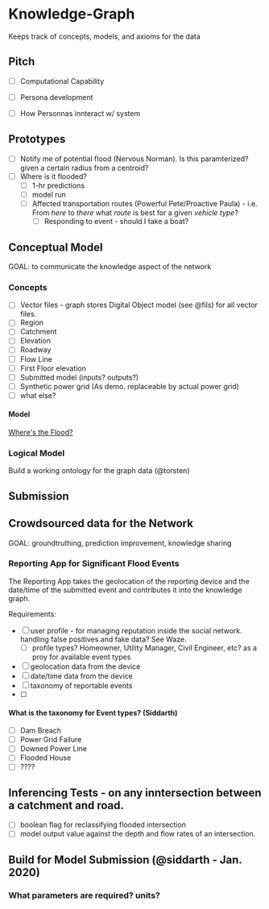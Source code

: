 # Knowledge-Graph
Keeps track of concepts, models, and axioms for the data

## Pitch

- [ ] Computational Capability
- [ ] Persona development
- [ ] How Personnas innteract w/ system


## Prototypes

- [ ] Notify me of potential flood (Nervous Norman). Is this paramterized? given a certain radius from a centroid?
- [ ] Where is it flooded?
    - [ ] 1-hr predictions
    - [ ] model run
    - [ ] Affected transportation routes (Powerful Pete/Proactive Paula) - i.e. From *here* to *there* what *route* is best for a given *vehicle type*?
        - [ ] Responding to event - should I take a boat?

## Conceptual Model

GOAL: to communicate the knowledge aspect of the network

### Concepts

- [ ] Vector files - graph stores Digital Object model (see @fils) for all vector files.
- [ ] Region
- [ ] Catchment
- [ ] Elevation
- [ ] Roadway
- [ ] Flow Line
- [ ] First Floor elevation
- [ ] Submitted model (inputs? outputs?)
- [ ] Synthetic power grid (As demo. replaceable by actual power grid)
- [ ] what else?

#### Model

[Where's the Flood?](https://docs.google.com/drawings/d/1qy4F-sDJV9n2Gcr8EKZwDhq3PtmYEDeXaIi4MtWeQJ4/edit?folder=1nThJj8Qw2QVnPf-eV2h-cu1bHqkO7M7-)

### Logical Model 

Build a working ontology for the graph data (@torsten)

## Submission 

## Crowdsourced data for the Network

GOAL: groundtruthing, prediction improvement, knowledge sharing

### Reporting App for Significant Flood Events

The Reporting App takes the geolocation of the reporting device and the date/time of the submitted event and contributes it into the knowledge graph.

Requirements: 
- [ ] user profile - for managing reputation inside the social network. handling false positives and fake data? See Waze.
    - [ ] profile types? Homeowner, Utility Manager, Civil Engineer, etc? as a proy for available event types
- [ ] geolocation data from the device
- [ ] date/time data from the device
- [ ] taxonomy of reportable events 
- [ ] 

#### What is the taxonomy for Event types? (Siddarth)
- [ ] Dam Breach
- [ ] Power Grid Failure
- [ ] Downed Power Line
- [ ] Flooded House
- [ ] ????

## Inferencing Tests - on any inntersection between a catchment and road.

- [ ] boolean flag for reclassifying flooded intersection
- [ ] model output value against the depth and flow rates of an intersection.

## Build for Model Submission (@siddarth - Jan. 2020)

### What parameters are required? units?



